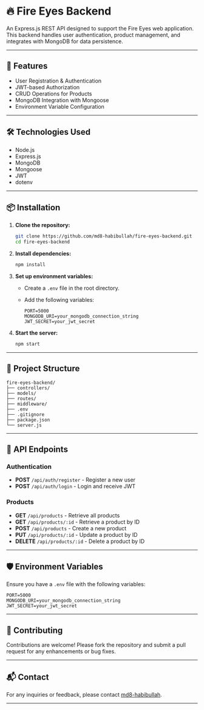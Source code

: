 # 🔥 Fire Eyes Backend

An Express.js REST API designed to support the Fire Eyes web application. This backend handles user authentication, product management, and integrates with MongoDB for data persistence.

---

## 🚀 Features

* User Registration & Authentication
* JWT-based Authorization
* CRUD Operations for Products
* MongoDB Integration with Mongoose
* Environment Variable Configuration

---

## 🛠️ Technologies Used

* Node.js
* Express.js
* MongoDB
* Mongoose
* JWT
* dotenv

---

## 📦 Installation

1. **Clone the repository:**

   ```bash
   git clone https://github.com/md8-habibullah/fire-eyes-backend.git
   cd fire-eyes-backend
   ```

2. **Install dependencies:**

   ```bash
   npm install
   ```

3. **Set up environment variables:**

   * Create a `.env` file in the root directory.
   * Add the following variables:

     ```env
     PORT=5000
     MONGODB_URI=your_mongodb_connection_string
     JWT_SECRET=your_jwt_secret
     ```

4. **Start the server:**

   ```bash
   npm start
   ```

---

## 📂 Project Structure

```
fire-eyes-backend/
├── controllers/
├── models/
├── routes/
├── middleware/
├── .env
├── .gitignore
├── package.json
└── server.js
```

---

## 🧪 API Endpoints

### Authentication

* **POST** `/api/auth/register` - Register a new user
* **POST** `/api/auth/login` - Login and receive JWT

### Products

* **GET** `/api/products` - Retrieve all products
* **GET** `/api/products/:id` - Retrieve a product by ID
* **POST** `/api/products` - Create a new product
* **PUT** `/api/products/:id` - Update a product by ID
* **DELETE** `/api/products/:id` - Delete a product by ID

---

## 🛡️ Environment Variables

Ensure you have a `.env` file with the following variables:

```env
PORT=5000
MONGODB_URI=your_mongodb_connection_string
JWT_SECRET=your_jwt_secret
```

---

## 🤝 Contributing

Contributions are welcome! Please fork the repository and submit a pull request for any enhancements or bug fixes.

---

## 📬 Contact

For any inquiries or feedback, please contact [md8-habibullah](https://github.com/md8-habibullah).

---
